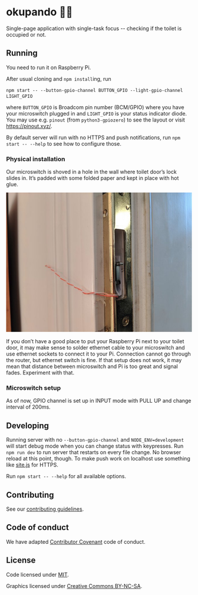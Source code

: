 okupando 🚽🐼
=============

Single-page application with single-task focus -- checking if the toilet
is occupied or not.


Running
-------

You need to run it on Raspberry Pi.

After usual cloning and `npm install`ing, run

```
npm start -- --button-gpio-channel BUTTON_GPIO --light-gpio-channel LIGHT_GPIO
```

where `BUTTON_GPIO` is Broadcom pin number (BCM/GPIO) where you have
your microswitch plugged in and `LIGHT_GPIO` is your status indicator
diode. You may use e.g. `pinout` (from `python3-gpiozero`) to see the
layout or visit https://pinout.xyz/.

By default server will run with no HTTPS and push notifications,
run `npm start -- --help` to see how to configure those.

### Physical installation

Our microswitch is shoved in a hole in the wall where toilet door’s lock
slides in. It’s padded with some folded paper and kept in place with hot
glue.

![We are professionals.](./docs/professional-installation.jpeg)

If you don’t have a good place to put your Raspberry Pi next to your
toilet door, it may make sense to solder ethernet cable to your
microswitch and use ethernet sockets to connect it to your Pi.
Connection cannot go through the router, but ethernet switch is fine. If
that setup does not work, it may mean that distance between microswitch
and Pi is too great and signal fades. Experiment with that.

### Microswitch setup

As of now, GPIO channel is set up in INPUT mode with PULL UP and change
interval of 200ms.


Developing
----------

Running server with no `--button-gpio-channel` and
`NODE_ENV=development` will start debug mode when you can change status
with keypresses.  Run `npm run dev` to run server that restarts on every
file change. No browser reload at this point, though. To make push work
on localhost use something like [site.js](https://sitejs.org/) for
HTTPS.

Run `npm start -- --help` for all available options.


Contributing
------------

See our [contributing guidelines](./CONTRIBUTING.md).


Code of conduct
---------------

We have adapted [Contributor Covenant](./CODE_OF_CONDUCT.md) code of
conduct.


License
-------

Code licensed under [MIT](./LICENSE).

Graphics licensed under [Creative Commons BY-NC-SA](./LICENSE-CC-BY-NC-SA.md).

